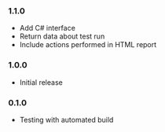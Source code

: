 ### 1.1.0
* Add C# interface
* Return data about test run
* Include actions performed in HTML report

### 1.0.0
* Initial release

### 0.1.0
* Testing with automated build


